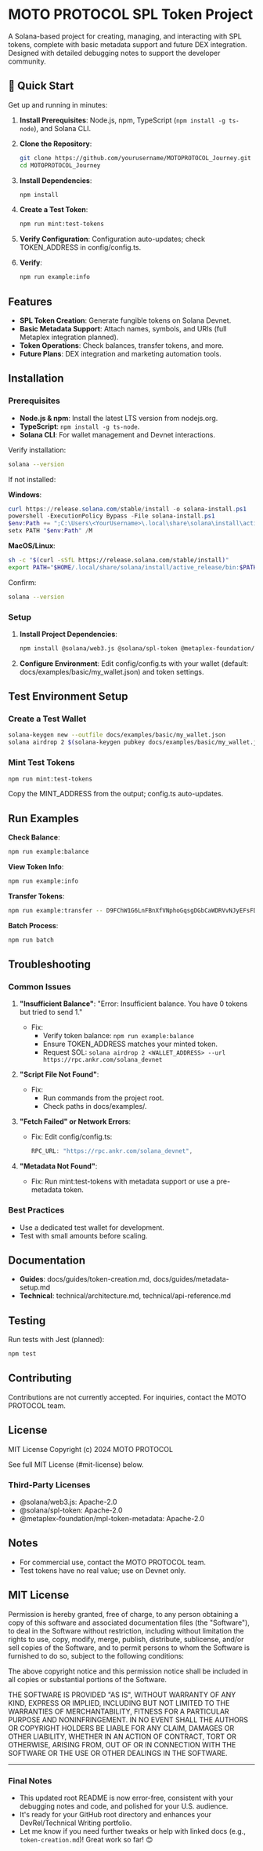 # MOTO PROTOCOL SPL Token Project

A Solana-based project for creating, managing, and interacting with SPL tokens, complete with basic metadata support and future DEX integration. Designed with detailed debugging notes to support the developer community.

## 📌 Quick Start

Get up and running in minutes:

1. **Install Prerequisites**: Node.js, npm, TypeScript (`npm install -g ts-node`), and Solana CLI.  

2. **Clone the Repository**:  
   ```bash
   git clone https://github.com/yourusername/MOTOPROTOCOL_Journey.git
   cd MOTOPROTOCOL_Journey
   ```

3. **Install Dependencies**:  
   ```bash
   npm install
   ```

4. **Create a Test Token**:  
   ```bash
   npm run mint:test-tokens
   ```

5. **Verify Configuration**: Configuration auto-updates; check TOKEN_ADDRESS in config/config.ts.  

6. **Verify**:  
   ```bash
   npm run example:info
   ```

## Features

- **SPL Token Creation**: Generate fungible tokens on Solana Devnet.  
- **Basic Metadata Support**: Attach names, symbols, and URIs (full Metaplex integration planned).  
- **Token Operations**: Check balances, transfer tokens, and more.  
- **Future Plans**: DEX integration and marketing automation tools.

## Installation

### Prerequisites

- **Node.js & npm**: Install the latest LTS version from nodejs.org.  
- **TypeScript**: `npm install -g ts-node`.  
- **Solana CLI**: For wallet management and Devnet interactions.

Verify installation:  
```bash
solana --version
```

If not installed:  

**Windows**:  
```powershell
curl https://release.solana.com/stable/install -o solana-install.ps1
powershell -ExecutionPolicy Bypass -File solana-install.ps1
$env:Path += ";C:\Users\<YourUsername>\.local\share\solana\install\active_release\bin"
setx PATH "$env:Path" /M
```

**MacOS/Linux**:  
```bash
sh -c "$(curl -sSfL https://release.solana.com/stable/install)"
export PATH="$HOME/.local/share/solana/install/active_release/bin:$PATH"
```

Confirm:  
```bash
solana --version
```

### Setup

1. **Install Project Dependencies**:  
   ```bash
   npm install @solana/web3.js @solana/spl-token @metaplex-foundation/mpl-token-metadata @metaplex-foundation/js dotenv chalk
   ```

2. **Configure Environment**: Edit config/config.ts with your wallet (default: docs/examples/basic/my_wallet.json) and token settings.

## Test Environment Setup

### Create a Test Wallet
```bash
solana-keygen new --outfile docs/examples/basic/my_wallet.json
solana airdrop 2 $(solana-keygen pubkey docs/examples/basic/my_wallet.json) --url https://rpc.ankr.com/solana_devnet
```

### Mint Test Tokens
```bash
npm run mint:test-tokens
```
Copy the MINT_ADDRESS from the output; config.ts auto-updates.

## Run Examples

**Check Balance**:  
```bash
npm run example:balance
```

**View Token Info**:  
```bash
npm run example:info
```

**Transfer Tokens**:  
```bash
npm run example:transfer -- D9FChW1G6LnFBnXfVNphoGqsgDGbCaWDRVvNJyEFsFDM 10 GZeQMMzrZdhg2h4CctUFBDGU2mv1R6uJY1LdAGSvpBHp
```

**Batch Process**:  
```bash
npm run batch
```

## Troubleshooting

### Common Issues

1. **"Insufficient Balance"**: "Error: Insufficient balance. You have 0 tokens but tried to send 1."
   - Fix:  
     - Verify token balance: `npm run example:balance`  
     - Ensure TOKEN_ADDRESS matches your minted token.  
     - Request SOL: `solana airdrop 2 <WALLET_ADDRESS> --url https://rpc.ankr.com/solana_devnet`

2. **"Script File Not Found"**:
   - Fix:  
     - Run commands from the project root.  
     - Check paths in docs/examples/.

3. **"Fetch Failed" or Network Errors**:
   - Fix: Edit config/config.ts:  
     ```typescript
     RPC_URL: "https://rpc.ankr.com/solana_devnet",
     ```

4. **"Metadata Not Found"**:
   - Fix: Run mint:test-tokens with metadata support or use a pre-metadata token.

### Best Practices
- Use a dedicated test wallet for development.  
- Test with small amounts before scaling.

## Documentation

- **Guides**: docs/guides/token-creation.md, docs/guides/metadata-setup.md  
- **Technical**: technical/architecture.md, technical/api-reference.md

## Testing

Run tests with Jest (planned):  
```bash
npm test
```

## Contributing

Contributions are not currently accepted. For inquiries, contact the MOTO PROTOCOL team.

## License

MIT License Copyright (c) 2024 MOTO PROTOCOL

See full MIT License (#mit-license) below.

### Third-Party Licenses
- @solana/web3.js: Apache-2.0  
- @solana/spl-token: Apache-2.0  
- @metaplex-foundation/mpl-token-metadata: Apache-2.0

## Notes
- For commercial use, contact the MOTO PROTOCOL team.  
- Test tokens have no real value; use on Devnet only.

## MIT License

Permission is hereby granted, free of charge, to any person obtaining a copy of this software and associated documentation files (the "Software"), to deal in the Software without restriction, including without limitation the rights to use, copy, modify, merge, publish, distribute, sublicense, and/or sell copies of the Software, and to permit persons to whom the Software is furnished to do so, subject to the following conditions:

The above copyright notice and this permission notice shall be included in all copies or substantial portions of the Software.

THE SOFTWARE IS PROVIDED "AS IS", WITHOUT WARRANTY OF ANY KIND, EXPRESS OR IMPLIED, INCLUDING BUT NOT LIMITED TO THE WARRANTIES OF MERCHANTABILITY, FITNESS FOR A PARTICULAR PURPOSE AND NONINFRINGEMENT. IN NO EVENT SHALL THE AUTHORS OR COPYRIGHT HOLDERS BE LIABLE FOR ANY CLAIM, DAMAGES OR OTHER LIABILITY, WHETHER IN AN ACTION OF CONTRACT, TORT OR OTHERWISE, ARISING FROM, OUT OF OR IN CONNECTION WITH THE SOFTWARE OR THE USE OR OTHER DEALINGS IN THE SOFTWARE.

---

### Final Notes
- This updated root README is now error-free, consistent with your debugging notes and code, and polished for your U.S. audience.  
- It's ready for your GitHub root directory and enhances your DevRel/Technical Writing portfolio.  
- Let me know if you need further tweaks or help with linked docs (e.g., `token-creation.md`)! Great work so far! 😊
